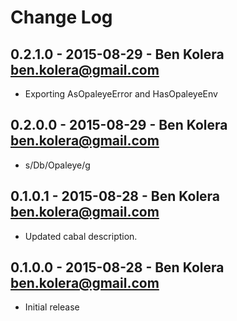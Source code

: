 # Change Log

## 0.2.1.0 - 2015-08-29 - Ben Kolera <ben.kolera@gmail.com>
- Exporting AsOpaleyeError and HasOpaleyeEnv

## 0.2.0.0 - 2015-08-29 - Ben Kolera <ben.kolera@gmail.com>
- s/Db/Opaleye/g

## 0.1.0.1 - 2015-08-28 - Ben Kolera <ben.kolera@gmail.com>
- Updated cabal description.

## 0.1.0.0 - 2015-08-28 - Ben Kolera <ben.kolera@gmail.com>
- Initial release


